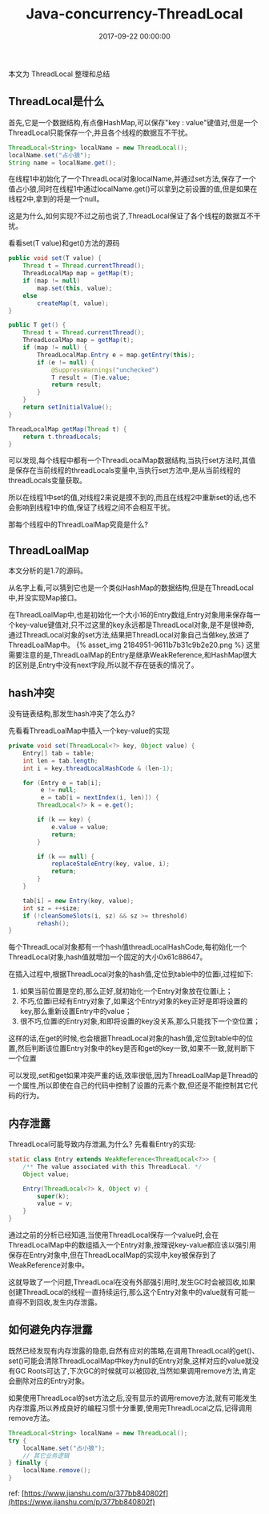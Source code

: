 ﻿---
title: Java-concurrency-ThreadLocal
date: 2017-09-22 00:00:00
categories: Java
tags:
    - Java
    - concurrency
    - ThreadLocal
---

本文为 ThreadLocal 整理和总结

<!-- more -->

## ThreadLocal是什么
首先,它是一个数据结构,有点像HashMap,可以保存"key : value"键值对,但是一个ThreadLocal只能保存一个,并且各个线程的数据互不干扰。

```java
ThreadLocal<String> localName = new ThreadLocal();
localName.set("占小狼");
String name = localName.get();
```

在线程1中初始化了一个ThreadLocal对象localName,并通过set方法,保存了一个值占小狼,同时在线程1中通过localName.get()可以拿到之前设置的值,但是如果在线程2中,拿到的将是一个null。

这是为什么,如何实现?不过之前也说了,ThreadLocal保证了各个线程的数据互不干扰。

看看set(T value)和get()方法的源码

```java
public void set(T value) {
    Thread t = Thread.currentThread();
    ThreadLocalMap map = getMap(t);
    if (map != null)
        map.set(this, value);
    else
        createMap(t, value);
}

public T get() {
    Thread t = Thread.currentThread();
    ThreadLocalMap map = getMap(t);
    if (map != null) {
        ThreadLocalMap.Entry e = map.getEntry(this);
        if (e != null) {
            @SuppressWarnings("unchecked")
            T result = (T)e.value;
            return result;
        }
    }
    return setInitialValue();
}

ThreadLocalMap getMap(Thread t) {
    return t.threadLocals;
}
```
可以发现,每个线程中都有一个ThreadLocalMap数据结构,当执行set方法时,其值是保存在当前线程的threadLocals变量中,当执行set方法中,是从当前线程的threadLocals变量获取。

所以在线程1中set的值,对线程2来说是摸不到的,而且在线程2中重新set的话,也不会影响到线程1中的值,保证了线程之间不会相互干扰。

那每个线程中的ThreadLoalMap究竟是什么?


## ThreadLoalMap

本文分析的是1.7的源码。

从名字上看,可以猜到它也是一个类似HashMap的数据结构,但是在ThreadLocal中,并没实现Map接口。

在ThreadLoalMap中,也是初始化一个大小16的Entry数组,Entry对象用来保存每一个key-value键值对,只不过这里的key永远都是ThreadLocal对象,是不是很神奇,通过ThreadLocal对象的set方法,结果把ThreadLocal对象自己当做key,放进了ThreadLoalMap中。
{% asset_img 2184951-9611b7b31c9b2e20.png %}
这里需要注意的是,ThreadLoalMap的Entry是继承WeakReference,和HashMap很大的区别是,Entry中没有next字段,所以就不存在链表的情况了。

## hash冲突
没有链表结构,那发生hash冲突了怎么办?

先看看ThreadLoalMap中插入一个key-value的实现
```java
private void set(ThreadLocal<?> key, Object value) {
    Entry[] tab = table;
    int len = tab.length;
    int i = key.threadLocalHashCode & (len-1);

    for (Entry e = tab[i];
         e != null;
         e = tab[i = nextIndex(i, len)]) {
        ThreadLocal<?> k = e.get();

        if (k == key) {
            e.value = value;
            return;
        }

        if (k == null) {
            replaceStaleEntry(key, value, i);
            return;
        }
    }

    tab[i] = new Entry(key, value);
    int sz = ++size;
    if (!cleanSomeSlots(i, sz) && sz >= threshold)
        rehash();
}
```
每个ThreadLocal对象都有一个hash值threadLocalHashCode,每初始化一个ThreadLocal对象,hash值就增加一个固定的大小0x61c88647。

在插入过程中,根据ThreadLocal对象的hash值,定位到table中的位置i,过程如下:

1. 如果当前位置是空的,那么正好,就初始化一个Entry对象放在位置i上；
2. 不巧,位置i已经有Entry对象了,如果这个Entry对象的key正好是即将设置的key,那么重新设置Entry中的value；
3. 很不巧,位置i的Entry对象,和即将设置的key没关系,那么只能找下一个空位置；

这样的话,在get的时候,也会根据ThreadLocal对象的hash值,定位到table中的位置,然后判断该位置Entry对象中的key是否和get的key一致,如果不一致,就判断下一个位置

可以发现,set和get如果冲突严重的话,效率很低,因为ThreadLoalMap是Thread的一个属性,所以即使在自己的代码中控制了设置的元素个数,但还是不能控制其它代码的行为。


## 内存泄露

ThreadLocal可能导致内存泄漏,为什么?
先看看Entry的实现:
```java
static class Entry extends WeakReference<ThreadLocal<?>> {
    /** The value associated with this ThreadLocal. */
    Object value;

    Entry(ThreadLocal<?> k, Object v) {
        super(k);
        value = v;
    }
}
```
通过之前的分析已经知道,当使用ThreadLocal保存一个value时,会在ThreadLocalMap中的数组插入一个Entry对象,按理说key-value都应该以强引用保存在Entry对象中,但在ThreadLocalMap的实现中,key被保存到了WeakReference对象中。

这就导致了一个问题,ThreadLocal在没有外部强引用时,发生GC时会被回收,如果创建ThreadLocal的线程一直持续运行,那么这个Entry对象中的value就有可能一直得不到回收,发生内存泄露。

## 如何避免内存泄露

既然已经发现有内存泄露的隐患,自然有应对的策略,在调用ThreadLocal的get()、set()可能会清除ThreadLocalMap中key为null的Entry对象,这样对应的value就没有GC Roots可达了,下次GC的时候就可以被回收,当然如果调用remove方法,肯定会删除对应的Entry对象。

如果使用ThreadLocal的set方法之后,没有显示的调用remove方法,就有可能发生内存泄露,所以养成良好的编程习惯十分重要,使用完ThreadLocal之后,记得调用remove方法。
```java
ThreadLocal<String> localName = new ThreadLocal();
try {
    localName.set("占小狼");
    // 其它业务逻辑
} finally {
    localName.remove();
}
```

ref: [https://www.jianshu.com/p/377bb840802f](https://www.jianshu.com/p/377bb840802f)
